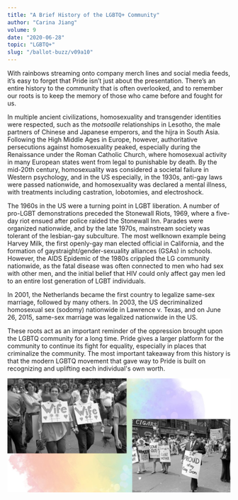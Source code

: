 ```yaml
---
title: "A Brief History of the LGBTQ+ Community"
author: "Carina Jiang"
volume: 9
date: "2020-06-28"
topic: "LGBTQ+"
slug: "/ballot-buzz/v09a10"
---
```


With rainbows streaming onto company merch lines and social media feeds, it’s easy to forget that Pride isn’t just about the presentation. There’s an entire history to the community that is often overlooked, and to remember our roots is to keep the memory of those who came before and fought for us.

In multiple ancient civilizations, homosexuality and transgender identities were respected, such as the *motsoalle* relationships in Lesotho, the male partners of Chinese and Japanese emperors, and the hijra in South Asia. Following the High Middle Ages in Europe, however, authoritative persecutions against homosexuality peaked, especially during the Renaissance under the Roman Catholic Church, where homosexual activity in many European states went from legal to punishable by death. By the mid-20th century, homosexuality was considered a societal failure in Western psychology, and in the US especially, in the 1930s, anti-gay laws were passed nationwide, and homosexuality was declared a mental illness, with treatments including castration, lobotomies, and electroshock.

The 1960s in the US were a turning point in LGBT liberation. A number of pro-LGBT demonstrations preceded the Stonewall Riots, 1969, where a five-day riot ensued after police raided the Stonewall Inn. Parades were organized nationwide, and by the late 1970s, mainstream society was tolerant of the lesbian-gay subculture. The most wellknown example being Harvey Milk, the first openly-gay man elected official in California, and the formation of gaystraight/gender-sexuality alliances (GSAs) in schools. However, the AIDS Epidemic of the 1980s crippled the LG community nationwide, as the fatal disease was often connected to men who had sex with other men, and the initial belief that HIV could only affect gay men led to an entire lost generation of LGBT individuals.

In 2001, the Netherlands became the first country to legalize same-sex marriage, followed by many others. In 2003, the US decriminalized homosexual sex (sodomy) nationwide in Lawrence v. Texas, and on June 26, 2015, same-sex marriage was legalized nationwide in the US.

These roots act as an important reminder of the oppression brought upon the LGBTQ community for a long time. Pride gives a larger platform for the community to continue its fight for equality, especially in places that criminalize the community. The most important takeaway from this history is that the modern LGBTQ movement that gave way to Pride is built on recognizing and uplifting each individual's own worth.

![](./img/v09a10img.jpg)